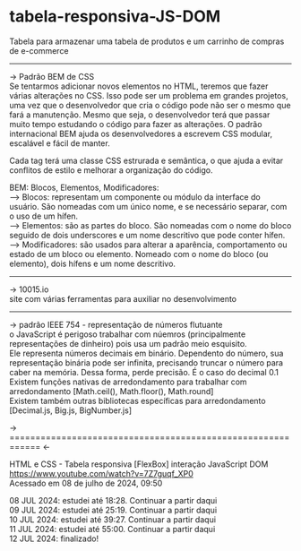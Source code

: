 # tabela-responsiva-JS-DOM

Tabela para armazenar uma tabela de produtos e um carrinho de compras de e-commerce

--------------------------------------------------  

-> Padrão BEM de CSS  
Se tentarmos adicionar novos elementos no HTML, teremos que fazer várias alterações no CSS. 
Isso pode ser um problema em grandes projetos, uma vez que o desenvolvedor que cria o código pode não ser o mesmo que fará a manutenção. Mesmo que seja, o desenvolvedor terá que passar muito tempo estudando o código para fazer as alterações.
O padrão internacional BEM ajuda os desenvolvedores a escrevem CSS modular, escalável e fácil de manter.

Cada tag terá uma classe CSS estrurada e semântica, o que ajuda a evitar conflitos de estilo e melhorar a organização do código.

BEM: Blocos, Elementos, Modificadores:  
--> Blocos: representam um componente ou módulo da interface do usuário. São nomeadas com um único nome, e se necessário separar, com o uso de um hífen.  
--> Elementos: são as partes do bloco. São nomeadas com o nome do bloco seguido de dois underscores e um nome descritivo que pode conter hífen.  
--> Modificadores: são usados para alterar a aparência, comportamento ou estado de um bloco ou elemento. Nomeado com o nome do bloco (ou elemento), dois hífens e um nome descritivo.

--------------------------------------------------  

-> 10015.io  
site com várias ferramentas para auxiliar no desenvolvimento  

--------------------------------------------------  
-> padrão IEEE 754 - representação de números flutuante  
o JavaScript é perigoso trabalhar com núemros (principalmente representações de dinheiro) pois usa um padrão meio esquisito.  
Ele representa números decimais em binário. Dependento do número, sua representação binária pode ser infinita, precisando truncar o número para caber na memória. Dessa forma, perde precisão. É o caso do decimal 0.1  
Existem funções nativas de arredondamento para trabalhar com arredondamento [Math.ceil(), Math.floor(), Math.round]  
Existem também outras bibliotecas específicas para arredondamento [Decimal.js, Big.js, BigNumber.js]


-> ============================================================ <-

HTML e CSS - Tabela responsiva [FlexBox] interação JavaScript DOM  
https://www.youtube.com/watch?v=7Z7guqf_XP0  
Acessado em 08 de julho de 2024, 09:50

08 JUL 2024: estudei até 18:28. Continuar a partir daqui  
09 JUL 2024: estudei até 25:19. Continuar a partir daqui  
10 JUL 2024: estudei até 39:27. Continuar a partir daqui  
11 JUL 2024: estudei até 55:00. Continuar a partir daqui  
12 JUL 2024: finalizado!
